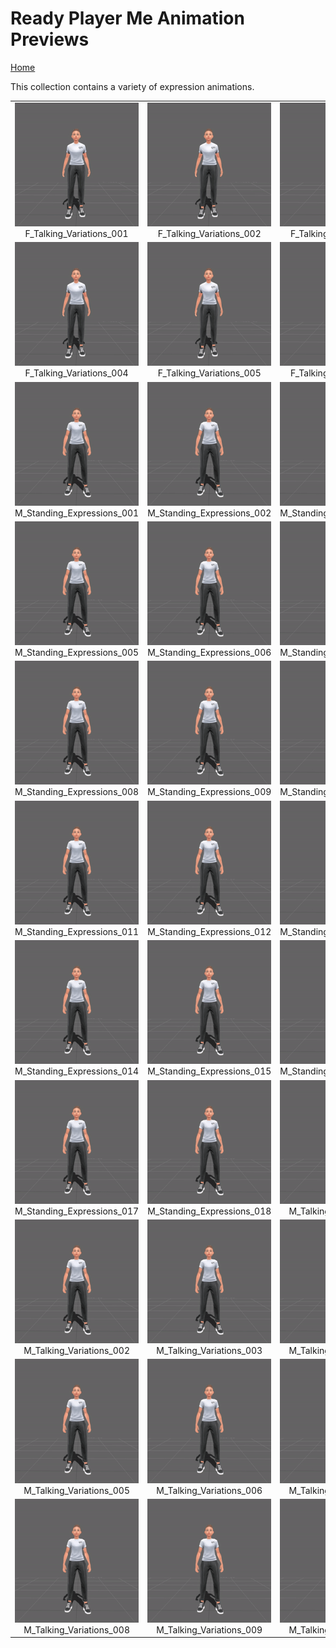 # Ready Player Me Animation Previews

[Home](../../../README.md)

This collection contains a variety of expression animations.

<table style="width: 100%; table-layout: fixed;">
<tr>
<td style="width: 33%;">
<img src="..\..\gif\expression\F_Talking_Variations_001.gif" style="width:100%">
<div class="caption" align=middle> F_Talking_Variations_001</div>
</td>
<td style="width: 33%;">
<img src="..\..\gif\expression\F_Talking_Variations_002.gif" style="width:100%">
<div class="caption" align=middle> F_Talking_Variations_002</div>
</td>
<td style="width: 33%;">
<img src="..\..\gif\expression\F_Talking_Variations_003.gif" style="width:100%">
<div class="caption" align=middle> F_Talking_Variations_003</div>
</td>
</tr>
<tr>
<td style="width: 33%;">
<img src="..\..\gif\expression\F_Talking_Variations_004.gif" style="width:100%">
<div class="caption" align=middle> F_Talking_Variations_004</div>
</td>
<td style="width: 33%;">
<img src="..\..\gif\expression\F_Talking_Variations_005.gif" style="width:100%">
<div class="caption" align=middle> F_Talking_Variations_005</div>
</td>
<td style="width: 33%;">
<img src="..\..\gif\expression\F_Talking_Variations_006.gif" style="width:100%">
<div class="caption" align=middle> F_Talking_Variations_006</div>
</td>
</tr>
<tr>
<td style="width: 33%;">
<img src="..\..\gif\expression\M_Standing_Expressions_001.gif" style="width:100%">
<div class="caption" align=middle> M_Standing_Expressions_001</div>
</td>
<td style="width: 33%;">
<img src="..\..\gif\expression\M_Standing_Expressions_002.gif" style="width:100%">
<div class="caption" align=middle> M_Standing_Expressions_002</div>
</td>
<td style="width: 33%;">
<img src="..\..\gif\expression\M_Standing_Expressions_004.gif" style="width:100%">
<div class="caption" align=middle> M_Standing_Expressions_004</div>
</td>
</tr>
<tr>
<td style="width: 33%;">
<img src="..\..\gif\expression\M_Standing_Expressions_005.gif" style="width:100%">
<div class="caption" align=middle> M_Standing_Expressions_005</div>
</td>
<td style="width: 33%;">
<img src="..\..\gif\expression\M_Standing_Expressions_006.gif" style="width:100%">
<div class="caption" align=middle> M_Standing_Expressions_006</div>
</td>
<td style="width: 33%;">
<img src="..\..\gif\expression\M_Standing_Expressions_007.gif" style="width:100%">
<div class="caption" align=middle> M_Standing_Expressions_007</div>
</td>
</tr>
<tr>
<td style="width: 33%;">
<img src="..\..\gif\expression\M_Standing_Expressions_008.gif" style="width:100%">
<div class="caption" align=middle> M_Standing_Expressions_008</div>
</td>
<td style="width: 33%;">
<img src="..\..\gif\expression\M_Standing_Expressions_009.gif" style="width:100%">
<div class="caption" align=middle> M_Standing_Expressions_009</div>
</td>
<td style="width: 33%;">
<img src="..\..\gif\expression\M_Standing_Expressions_010.gif" style="width:100%">
<div class="caption" align=middle> M_Standing_Expressions_010</div>
</td>
</tr>
<tr>
<td style="width: 33%;">
<img src="..\..\gif\expression\M_Standing_Expressions_011.gif" style="width:100%">
<div class="caption" align=middle> M_Standing_Expressions_011</div>
</td>
<td style="width: 33%;">
<img src="..\..\gif\expression\M_Standing_Expressions_012.gif" style="width:100%">
<div class="caption" align=middle> M_Standing_Expressions_012</div>
</td>
<td style="width: 33%;">
<img src="..\..\gif\expression\M_Standing_Expressions_013.gif" style="width:100%">
<div class="caption" align=middle> M_Standing_Expressions_013</div>
</td>
</tr>
<tr>
<td style="width: 33%;">
<img src="..\..\gif\expression\M_Standing_Expressions_014.gif" style="width:100%">
<div class="caption" align=middle> M_Standing_Expressions_014</div>
</td>
<td style="width: 33%;">
<img src="..\..\gif\expression\M_Standing_Expressions_015.gif" style="width:100%">
<div class="caption" align=middle> M_Standing_Expressions_015</div>
</td>
<td style="width: 33%;">
<img src="..\..\gif\expression\M_Standing_Expressions_016.gif" style="width:100%">
<div class="caption" align=middle> M_Standing_Expressions_016</div>
</td>
</tr>
<tr>
<td style="width: 33%;">
<img src="..\..\gif\expression\M_Standing_Expressions_017.gif" style="width:100%">
<div class="caption" align=middle> M_Standing_Expressions_017</div>
</td>
<td style="width: 33%;">
<img src="..\..\gif\expression\M_Standing_Expressions_018.gif" style="width:100%">
<div class="caption" align=middle> M_Standing_Expressions_018</div>
</td>
<td style="width: 33%;">
<img src="..\..\gif\expression\M_Talking_Variations_001.gif" style="width:100%">
<div class="caption" align=middle> M_Talking_Variations_001</div>
</td>
</tr>
<tr>
<td style="width: 33%;">
<img src="..\..\gif\expression\M_Talking_Variations_002.gif" style="width:100%">
<div class="caption" align=middle> M_Talking_Variations_002</div>
</td>
<td style="width: 33%;">
<img src="..\..\gif\expression\M_Talking_Variations_003.gif" style="width:100%">
<div class="caption" align=middle> M_Talking_Variations_003</div>
</td>
<td style="width: 33%;">
<img src="..\..\gif\expression\M_Talking_Variations_004.gif" style="width:100%">
<div class="caption" align=middle> M_Talking_Variations_004</div>
</td>
</tr>
<tr>
<td style="width: 33%;">
<img src="..\..\gif\expression\M_Talking_Variations_005.gif" style="width:100%">
<div class="caption" align=middle> M_Talking_Variations_005</div>
</td>
<td style="width: 33%;">
<img src="..\..\gif\expression\M_Talking_Variations_006.gif" style="width:100%">
<div class="caption" align=middle> M_Talking_Variations_006</div>
</td>
<td style="width: 33%;">
<img src="..\..\gif\expression\M_Talking_Variations_007.gif" style="width:100%">
<div class="caption" align=middle> M_Talking_Variations_007</div>
</td>
</tr>
<tr>
<td style="width: 33%;">
<img src="..\..\gif\expression\M_Talking_Variations_008.gif" style="width:100%">
<div class="caption" align=middle> M_Talking_Variations_008</div>
</td>
<td style="width: 33%;">
<img src="..\..\gif\expression\M_Talking_Variations_009.gif" style="width:100%">
<div class="caption" align=middle> M_Talking_Variations_009</div>
</td>
<td style="width: 33%;">
<img src="..\..\gif\expression\M_Talking_Variations_010.gif" style="width:100%">
<div class="caption" align=middle> M_Talking_Variations_010</div>
</td>
</tr>
</table>

